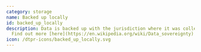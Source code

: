 ```yaml
---
category: storage
name: Backed up locally
id: backed_up_locally
description: Data is backed up with the jurisdiction where it was collected.
  Find out more [here](https://en.wikipedia.org/wiki/Data_sovereignty)
icon: /dtpr-icons/backed_up_locally.svg
---
```

